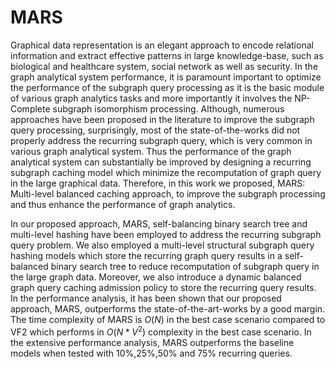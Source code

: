 # MARS

Graphical data representation is an elegant approach to encode relational information and extract effective patterns in large knowledge-base, such as biological and healthcare system, social network as well as security. In the graph analytical system performance, it is paramount important to optimize the performance of the subgraph query processing as it is the basic module of various graph analytics tasks and more importantly it involves the NP-Complete subgraph isomorphism processing. Although, numerous approaches have been proposed in the literature to improve the subgraph query processing, surprisingly, most of the state-of-the-works did not properly address the recurring subgraph query, which is very common in various graph analytical system. Thus the performance of the graph analytical system can substantially be improved by designing a recurring subgraph caching model which minimize the recomputation of graph query in the large graphical data. Therefore, in this work we proposed, MARS: Multi-level balanced caching approach, to improve the subgraph processing and thus enhance the performance of graph analytics.

 In our proposed approach, MARS, self-balancing binary search tree and multi-level hashing have been employed to address the recurring subgraph query problem. We also employed a multi-level structural subgraph query hashing models which store the recurring graph query results in a self-balanced binary search tree to reduce recomputation of subgraph query in the large graph data. Moreover, we also introduce a dynamic balanced graph query caching admission policy to store the recurring query results. In the performance analysis, it has been shown that our proposed approach, MARS, outperforms the state-of-the-art-works by a good margin. The time complexity of MARS is $O(N)$ in the best case scenario compared to VF2 which performs in $O(N*V^2)$ complexity in the best case scenario. In the extensive performance analysis, MARS outperforms the baseline models when tested with 10%,25%,50% and 75% recurring queries.

